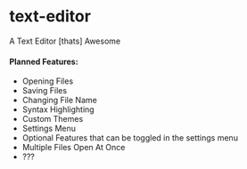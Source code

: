 # text-editor
A Text Editor [thats] Awesome 

#### Planned Features:
- Opening Files 
- Saving Files
- Changing File Name
- Syntax Highlighting
- Custom Themes
- Settings Menu
- Optional Features that can be toggled in the settings menu
- Multiple Files Open At Once
- ???
